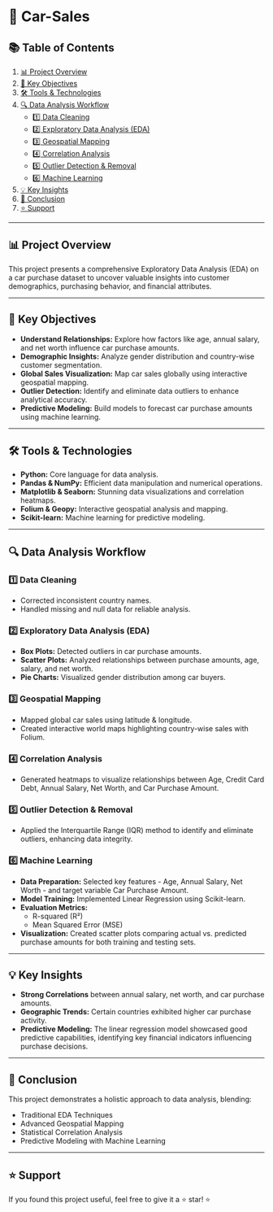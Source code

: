 # 🚗 Car-Sales  

## 📚 Table of Contents  
1. [📊 Project Overview](#-project-overview)  
2. [🎯 Key Objectives](#-key-objectives)  
3. [🛠 Tools & Technologies](##tools--technologies)  
4. [🔍 Data Analysis Workflow](#-data-analysis-workflow)  
   - [1️⃣ Data Cleaning](#1️⃣-data-cleaning)  
   - [2️⃣ Exploratory Data Analysis (EDA)](#2️⃣-exploratory-data-analysis-eda)  
   - [3️⃣ Geospatial Mapping](#3️⃣-geospatial-mapping)  
   - [4️⃣ Correlation Analysis](#4️⃣-correlation-analysis)  
   - [5️⃣ Outlier Detection & Removal](#5️⃣-outlier-detection--removal)  
   - [6️⃣ Machine Learning](#6️⃣-machine-learning)  
5. [💡 Key Insights](#-key-insights)  
6. [🚀 Conclusion](#-conclusion)  
7. [⭐ Support](#-support)  

---

## 📊 Project Overview  
This project presents a comprehensive Exploratory Data Analysis (EDA) on a car purchase dataset to uncover valuable insights into customer demographics, purchasing behavior, and financial attributes.  

---

## 🎯 Key Objectives  
- **Understand Relationships:** Explore how factors like age, annual salary, and net worth influence car purchase amounts.  
- **Demographic Insights:** Analyze gender distribution and country-wise customer segmentation.  
- **Global Sales Visualization:** Map car sales globally using interactive geospatial mapping.  
- **Outlier Detection:** Identify and eliminate data outliers to enhance analytical accuracy.  
- **Predictive Modeling:** Build models to forecast car purchase amounts using machine learning.  

---

## 🛠 Tools & Technologies
- **Python:** Core language for data analysis.  
- **Pandas & NumPy:** Efficient data manipulation and numerical operations.  
- **Matplotlib & Seaborn:** Stunning data visualizations and correlation heatmaps.  
- **Folium & Geopy:** Interactive geospatial analysis and mapping.  
- **Scikit-learn:** Machine learning for predictive modeling.  

---

## 🔍 Data Analysis Workflow  

### 1️⃣ Data Cleaning  
- Corrected inconsistent country names.  
- Handled missing and null data for reliable analysis.  

### 2️⃣ Exploratory Data Analysis (EDA)  
- **Box Plots:** Detected outliers in car purchase amounts.  
- **Scatter Plots:** Analyzed relationships between purchase amounts, age, salary, and net worth.  
- **Pie Charts:** Visualized gender distribution among car buyers.  

### 3️⃣ Geospatial Mapping  
- Mapped global car sales using latitude & longitude.  
- Created interactive world maps highlighting country-wise sales with Folium.  

### 4️⃣ Correlation Analysis  
- Generated heatmaps to visualize relationships between Age, Credit Card Debt, Annual Salary, Net Worth, and Car Purchase Amount.  

### 5️⃣ Outlier Detection & Removal  
- Applied the Interquartile Range (IQR) method to identify and eliminate outliers, enhancing data integrity.  

### 6️⃣ Machine Learning  
- **Data Preparation:** Selected key features - Age, Annual Salary, Net Worth - and target variable Car Purchase Amount.  
- **Model Training:** Implemented Linear Regression using Scikit-learn.  
- **Evaluation Metrics:**  
  - R-squared (R²)  
  - Mean Squared Error (MSE)  
- **Visualization:** Created scatter plots comparing actual vs. predicted purchase amounts for both training and testing sets.  

---

## 💡 Key Insights  
- **Strong Correlations** between annual salary, net worth, and car purchase amounts.  
- **Geographic Trends:** Certain countries exhibited higher car purchase activity.  
- **Predictive Modeling:** The linear regression model showcased good predictive capabilities, identifying key financial indicators influencing purchase decisions.  

---

## 🚀 Conclusion  
This project demonstrates a holistic approach to data analysis, blending:  
- Traditional EDA Techniques  
- Advanced Geospatial Mapping  
- Statistical Correlation Analysis  
- Predictive Modeling with Machine Learning  

---

## ⭐ Support  
If you found this project useful, feel free to give it a ⭐ star! ⭐  
